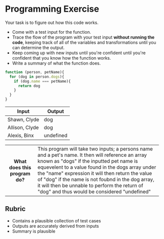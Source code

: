 # Programming Exercise

Your task is to figure out how this code works.

* Come with a test input for the function.
* Trace the flow of the program with your test input **without running the code**, keeping track of all of the variables and transformations until you can determine the output.
* Keep coming up with new inputs until you're confident until you're confident that you know how the function works.
* Write a summary of what the function does.

```js
function (person, petName){
  for (dog in person.dogs){
    if (dog.name === petName){
      return dog
    }
  }
}
```

| Input | Output |
| ------------------- | --------- |
|   Shawn, Clyde      |   dog     | 
|   Allison, Clyde    |   dog     | 
|   Alexis, Binx      | undefined | 

<table>
  <tr>
    <th>What does this program do?</th>
    <td>This program will take two inputs; a persons name and a pet's name. It then will reference an array known as "dogs" if the inputted pet name is equevelent to a value found in the dogs array under the "name" expression it will then return the value of "dog" if the name is not foubnd in the dog array, it will then be unnable to perform the return of "dog" and thus would be considered "undefined"</td>
  </tr>
</table>

## Rubric

* Contains a plausible collection of test cases
* Outputs are accurately derived from inputs
* Summary is plausible

